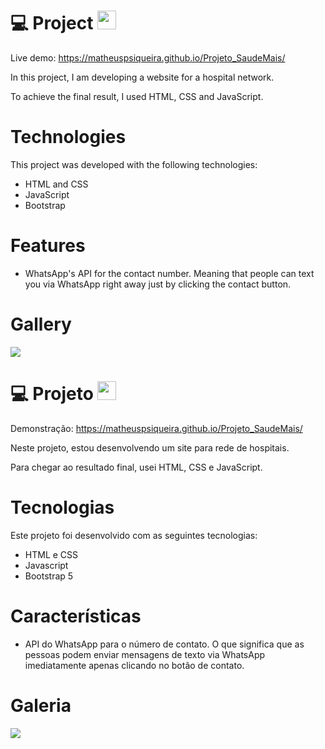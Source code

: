 # 💻 Project <img src="https://static.vecteezy.com/ti/vetor-gratis/t2/2641490-bandeira-oficial-dos-eua-gr%C3%A1tis-vetor.jpg" width=30>

Live demo: https://matheuspsiqueira.github.io/Projeto_SaudeMais/

In this project, I am developing a website for a hospital network.

To achieve the final result, I used HTML, CSS and JavaScript.

# Technologies

This project was developed with the following technologies:

- HTML and CSS
- JavaScript
- Bootstrap
<!-- - [Expo][expo] -->

# Features

- WhatsApp's API for the contact number. Meaning that people can text you via WhatsApp right away just by clicking the contact button.  

# Gallery

<img src="img/Saúde+ - print.png">

##

# 💻 Projeto <img src="https://www.gov.br/mre/pt-br/embaixada-seul/arquivos/imagens/BRASIL.png" width=30>

Demonstração: https://matheuspsiqueira.github.io/Projeto_SaudeMais/

Neste projeto, estou desenvolvendo um site para rede de hospitais.

Para chegar ao resultado final, usei HTML, CSS e JavaScript.

# Tecnologias

Este projeto foi desenvolvido com as seguintes tecnologias:

- HTML e CSS
- Javascript
- Bootstrap 5
<!-- - [Expo][expo] -->

# Características

- API do WhatsApp para o número de contato. O que significa que as pessoas podem enviar mensagens de texto via WhatsApp imediatamente apenas clicando no botão de contato.

# Galeria

<img src="img/Saúde+ - print.png">
